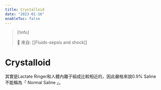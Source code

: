 ```yaml
---
title: Crystalloid
date: "2023-01-16"
enableToc: false
---
```


> [!info]
>
> 🌱 來自: [[Fluids-sepsis and shock]]

# Crystalloid

其實是Lactate Ringer和人體內離子組成比較相近的，因此嚴格來說0.9% Saline不能稱為「 Normal Saline 」。


